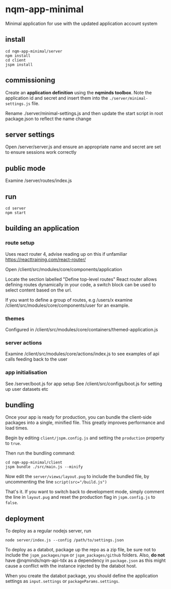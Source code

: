 # nqm-app-minimal

Minimal application for use with the updated application account system

## install
```
cd nqm-app-minimal/server
npm install
cd client
jspm install
```

## commissioning
Create an **application definition** using the **nqminds toolbox**. Note the application id and secret and insert them into the
`./server/minimal-settings.js` file.

Rename ./server/minimal-settings.js and then update the start script in root package.json to reflect the name change

## server settings
Open /server/server.js and ensure an appropriate name and secret are set to ensure sessions work correctly

## public mode
Examine /server/routes/index.js

## run
```
cd server
npm start
```

## building an application

### route setup
Uses react router 4, advise reading up on this if unfamiliar https://reacttraining.com/react-router/

Open /client/src/modules/core/components/application

Locate the section labelled "Define top-level routes"
React router allows defining routes dynamically in your code, a switch block can be used to select content based on the url.

If you want to define a group of routes, e.g /users/x examine /client/src/modules/core/components/user for an example.

### themes
Configured in /client/src/modules/core/containers/themed-application.js

### server actions
Examine /client/src/modules/core/actions/index.js to see examples of api calls feeding back to the user

### app initialisation
See /server/boot.js for app setup
See /client/src/configs/boot.js for setting up user datasets etc

## bundling

Once your app is ready for production, you can bundle the client-side packages into a single, minified file. This
greatly improves performance and load times.

Begin by editing `client/jspm.config.js` and setting the `production` property to `true`.

Then run the bundling command:

```
cd nqm-app-minimal/client
jspm bundle ./src/main.js --minify
```

Now edit the `server/views/layout.pug` to include the bundled file, by uncommenting the line `script(src="/build.js")`

That's it. If you want to switch back to development mode, simply comment the line in `layout.pug` and reset the
production flag in `jspm.config.js` to `false`.

## deployment

To deploy as a regular nodejs server, run

```
node server/index.js --config /path/to/settings.json
```

To deploy as a databot, package up the repo as a zip file, be sure not to include the `jspm_packages/npm` or
`jspm_packages/github` folders. Also, **do not** have @nqminds/nqm-api-tdx as a dependency in `package.json` as
this might cause a conflict with the instance injected by the databot host.

When you create the databot package, you should define the application settings as `input.settings` or
`packageParams.settings`.

